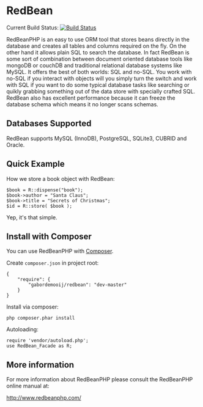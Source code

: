 RedBean
===========

Current Build Status:
[![Build Status](https://secure.travis-ci.org/gabordemooij/redbean.png)](http://travis-ci.org/gabordemooij/redbean)

RedBeanPHP is an easy to use ORM tool that stores beans directly in the
database and creates all tables and columns required on the fly.
On the other hand it allows plain SQL to search the database. In fact
RedBean is some sort of combination between document oriented database
tools like mongoDB or couchDB and traditional relational database systems
like MySQL. It offers the best of both worlds: SQL and no-SQL. You work
with no-SQL if you interact with objects will you simply turn the switch
and work with SQL if you want to do some typical database tasks like
searching or quikly grabbing something out of the data store with
specially crafted SQL. RedBean also has excellent performance because it
can freeze the database schema which means it no longer scans schemas.

Databases Supported
-------------------

RedBean supports MySQL (InnoDB), PostgreSQL, SQLite3, CUBRID and Oracle.

Quick Example
-------------

How we store a book object with RedBean:

	$book = R::dispense("book");
	$book->author = "Santa Claus";
	$book->title = "Secrets of Christmas";
	$id = R::store( $book );

Yep, it's that simple.

Install with Composer
------------------------
You can use RedBeanPHP with [Composer](http://getcomposer.org/).

Create `composer.json` in project root:

	{
    	"require": {
        	"gabordemooij/redbean": "dev-master"
    	}
	}
	

Install via composer:

	php composer.phar install

Autoloading:

	require 'vendor/autoload.php';
	use RedBean_Facade as R;


More information
----------------

For more information about RedBeanPHP please consult
the RedBeanPHP online manual at:

http://www.redbeanphp.com/

